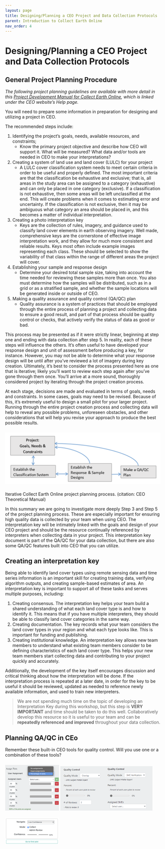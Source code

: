 ```yaml
---
layout: page
title: Designing/Planning a CEO Project and Data Collection Protocols
parent: Introduction to Collect Earth Online
nav_order: 4
---
```


# Designing/Planning a CEO Project and Data Collection Protocols

## General Project Planning Procedure
*The following project planning guidelines are available with more detail in this [Project Development Manual for Collect Earth Online](https://www.collect.earth/ceo-guides/#:~:text=Project%20Development%20Theory), which is linked under the CEO website’s Help page.*


You will need to prepare some information in preparation for designing and utilizing a project in CEO.

The recommended steps include: 
1. Identifying the project’s goals, needs, available resources, and constraints; 
    - Know the primary project objective and describe how CEO will support it. What will be measured? What data and/or tools are needed in CEO to make your interpretations?
2. Creating a system of land use and land cover (LULC) for your project
    - A LULC cover classification system needs to meet certain criteria in order to be useful and properly defined. The most important criteria are that the classification be exhaustive and exclusive; that is, all areas in the study area can be assigned to a category (exhaustive) and can only be placed in one category (exclusive). If a classification is not exhaustive, then some areas will be left unclassified at the end. This will create problems when it comes to estimating error and uncertainty. If the classification is not exclusive, then it may be ambiguous what category an area should be placed in, and this becomes a matter of individual interpretation.  
3. Creating a photo interpretation key
    - Keys are the collection of rules, imagery, and guidance used to classify land cover elements in earth observing imagery. Well made, comprehensive keys are the cornerstone of effective image interpretation work, and they allow for much more consistent and reliable results.  Keys most often include example images representing each class. These should be selected to show the variability of that class within the range of different areas the project will cover. 
4. Establishing your sample and response design 
    - Determine your desired total sample size, taking into account the time needed for reviewing these samples more than once. You also must determine how the samples will be distributed, such as in a grid or as a stratified sample, and whether the sample locations will be generated inside or outside of CEO.
5. Making a quality assurance and quality control (QA/QC) plan
    - Quality assurance is a system of practices that should be employed through the entire process of planning a project and collecting data to ensure a good result, and part of that process should be quality control or checks, that actively verify the status of data as good or bad.

This process may be presented as if it were strictly linear, beginning at step one and ending with data collection after step 5. In reality, each of these steps will influence the others. It’s often useful to have developed your response design and unit of assessment before producing a key, for instance. However, you may not be able to determine what your response design will be until after you’ve reviewed a lot of imagery during key creation. Ultimately, it’s best to consider the process presented here as one that is iterative; likely you’ll want to review each step again after you’ve gone through them once. You’ll arrive at a more sound, thoroughly considered project by iterating through the project creation process.  

At each stage, decisions are made and evaluated in terms of goals, needs and constraints. In some cases, goals may need to be revised. Because of this, it’s extremely useful to design a small pilot for your larger project. Running through the entire project creation process and collecting data will help to reveal any possible problems, unforeseen obstacles, and other considerations that will help you revise your approach to produce the best possible results. 

<img align="center" src="../images/intro-CEO-images/4A_ProjectDesign.png"  vspace="10" width="600"> 
<p align = "left"> 
Iterative Collect Earth Online project planning process. (citation: CEO Theoretical Manual)
</p>

In this summary we are going to investigate more deeply Step 3 and Step 5 of the project planning process. These are especially important for ensuring high quality data is collected by your team when using CEO. The interpretation key will be intimately linked with the goals and design of your CEO project and should be the resource continually referenced by interpreters when collecting data in your project. This interpretation key document is part of the QA/QC for your data collection, but there are also some QA/QC features built into CEO that you can utilize. 

## Creating an interpretation key
Being able to identify land cover types using remote sensing data and time series information is an important skill for creating training data, verifying algorithm outputs, and creating sample-based estimates of area. An interpretation key is important to support all of these tasks and serves multiple purposes, including:
1. Creating consensus. The interpretation key helps your team build a shared understanding of what each land cover type is and how to identify it. This means that if you have multiple interpreters, they should be able to classify land cover categories in the same way.
2. Creating documentation. The key records what your team considers the land cover types in your region and what each type looks like. This is important for funding and publishing.
3. Creating institutional knowledge. An interpretation key allows new team members to understand what existing team members consider to be defining characteristics of each land cover type. This helps your new team members start collecting data and contributing to your project quickly and accurately.

Additionally, the development of the key itself encourages discussion and critical thinking about how the interpretation will be done. If the interpretation process is repeated at a later date, in order for the key to be useful it should be reviewed, updated as needed to reference newly available information, and used to train new interpreters.

> We are not spending much time on the topic of developing an Interpretation Key during this workshop, but this step is **VERY IMPORTANT** and time should be taken to do this well. Collaboratively develop this resource so it is useful to your team and can be **repeatedly referenced and improved** throughout your data collection.

## Planning QA/QC in CEo 
Remember these built-in CEO tools for quality control. Will you use one or a combination of these tools? 


<p float="center" >
    <img src="../images/intro-CEO-images/1C_AssignPlots.png"  vspace="10" width="175" />
    <img src="../images/intro-CEO-images/1D_QAQCsetup.png"  vspace="10" width="300" /> 
    <img src="../images/intro-CEO-images/4B_reviewlowconfidence.png"  vspace="10" width="175" /> 
</p>